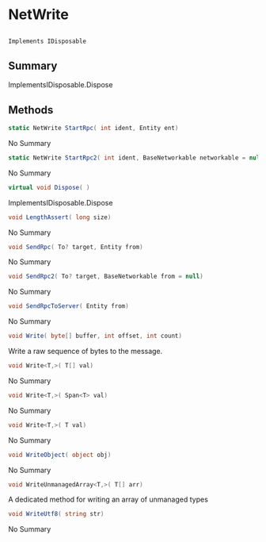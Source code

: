 # NetWrite

## 
```c#
Implements IDisposable
```

## Summary

ImplementsIDisposable.Dispose
## Methods

```c#
static NetWrite StartRpc( int ident, Entity ent) 
```
No Summary
```c#
static NetWrite StartRpc2( int ident, BaseNetworkable networkable = null) 
```
No Summary
```c#
virtual void Dispose( ) 
```
ImplementsIDisposable.Dispose
```c#
void LengthAssert( long size) 
```
No Summary
```c#
void SendRpc( To? target, Entity from) 
```
No Summary
```c#
void SendRpc2( To? target, BaseNetworkable from = null) 
```
No Summary
```c#
void SendRpcToServer( Entity from) 
```
No Summary
```c#
void Write( byte[] buffer, int offset, int count) 
```
Write a raw sequence of bytes to the message.
```c#
void Write<T,>( T[] val) 
```
No Summary
```c#
void Write<T,>( Span<T> val) 
```
No Summary
```c#
void Write<T,>( T val) 
```
No Summary
```c#
void WriteObject( object obj) 
```
No Summary
```c#
void WriteUnmanagedArray<T,>( T[] arr) 
```
A dedicated method for writing an array of unmanaged types
```c#
void WriteUtf8( string str) 
```
No Summary
